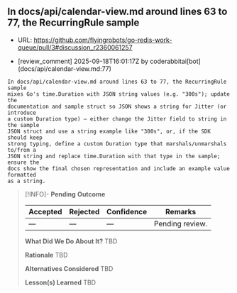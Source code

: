 ## In docs/api/calendar-view.md around lines 63 to 77, the RecurringRule sample

- URL: https://github.com/flyingrobots/go-redis-work-queue/pull/3#discussion_r2360061257

- [review_comment] 2025-09-18T16:01:17Z by coderabbitai[bot] (docs/api/calendar-view.md:77)

```text
In docs/api/calendar-view.md around lines 63 to 77, the RecurringRule sample
mixes Go's time.Duration with JSON string values (e.g. "300s"); update the
documentation and sample struct so JSON shows a string for Jitter (or introduce
a custom Duration type) — either change the Jitter field to string in the sample
JSON struct and use a string example like "300s", or, if the SDK should keep
strong typing, define a custom Duration type that marshals/unmarshals to/from a
JSON string and replace time.Duration with that type in the sample; ensure the
docs show the final chosen representation and include an example value formatted
as a string.
```

> [!INFO]- **Pending**
> **Outcome**
> 
> | Accepted | Rejected | Confidence | Remarks |
> |----------|----------|------------|---------|
> | — | — | — | Pending review. |
>
> **What Did We Do About It?**
> TBD
>
> **Rationale**
> TBD
>
> **Alternatives Considered**
> TBD
>
> **Lesson(s) Learned**
> TBD
